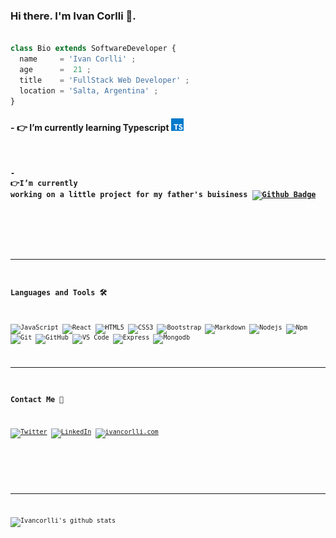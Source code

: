 ### Hi there.  I'm Ivan Corlli 👋.
<!--
**ivancorlli/ivancorlli** is a ✨ _special_ ✨ repository because its `README.md` (this file) appears on your GitHub profile.

Here are some ideas to get you started:

- 🔭 I’m currently working on ...
- 🌱 I’m currently learning ...
- 👯 I’m looking to collaborate on ...
- 🤔 I’m looking for help with ...
- 💬 Ask me about ...
- 📫 How to reach me: ...
- 😄 Pronouns: ...
- ⚡ Fun fact: ...
-->

```js

class Bio extends SoftwareDeveloper {
  name     = 'Ivan Corlli' ;
  age      =  21 ;
  title    = 'FullStack Web Developer' ;
  location = 'Salta, Argentina' ;
}

```
#### - 	:point_right: I’m currently learning Typescript <code><img height="20" src="https://raw.githubusercontent.com/github/explore/80688e429a7d4ef2fca1e82350fe8e3517d3494d/topics/typescript/typescript.png">
  
#### - 	:point_right:I’m currently working on a little project for my father's buisiness   [![Github Badge](https://img.shields.io/badge/-Repo-black?style=flat&logo=Github&logoColor=white&link=https://github.com/ivancorlli/Lubricentro)](https://github.com/ivancorlli/Lubrinoa/tree/dev) <code>
<br />

---
### Languages and Tools 🛠 

![JavaScript](https://img.shields.io/badge/-JavaScript-%23F7DF1C?style=flat-square&logo=javascript&logoColor=000000&labelColor=%23F7DF1C&color=%23FFCE5A)
![React](https://img.shields.io/badge/-React-61DAFB?style=flat-square&logo=react&logoColor=ffffff)
![HTML5](https://img.shields.io/badge/-HTML5-%23E44D27?style=flat-square&logo=html5&logoColor=ffffff)
![CSS3](https://img.shields.io/badge/-CSS3-%231572B6?style=flat-square&logo=css3)
![Bootstrap](https://img.shields.io/badge/-Bootstrap-563D7C?style=flat-square&logo=Bootstrap)
![Markdown](https://img.shields.io/badge/-Markdown-000000?style=flat-square&logo=markdown)
![Nodejs](https://img.shields.io/badge/-Nodejs-339933?style=flat-square&logo=Node.js&logoColor=ffffff)
![Npm](https://img.shields.io/badge/-npm-CB3837?style=flat-square&logo=npm)
![Git](https://img.shields.io/badge/-Git-%23F05032?style=flat-square&logo=git&logoColor=%23ffffff)
![GitHub](https://img.shields.io/badge/-GitHub-181717?style=flat-square&logo=github)
![VS Code](http://img.shields.io/badge/-VS%20Code-007ACC?style=flat-square&logo=visual-studio-code&logoColor=ffffff)
![Express](http://img.shields.io/badge/-Express-231572B6?style=flat-square&logo=express&logoColor=ffffff)
![Mongodb](http://img.shields.io/badge/-Mongodb-231572B6?style=flat-square&logo=mongodb&logoColor=ffffff)

---


### Contact Me 	:round_pushpin:

[![Twitter](https://img.shields.io/badge/-TWITTER-0077B5?style=for-the-badge&logo=twitter&logoColor=white)](https://twitter.com/ivancorlli)
[![LinkedIn](https://img.shields.io/badge/-LINKEDIN-0077B5?style=for-the-badge&logo=linkedin&logoColor=white)](https://www.linkedin.com/in/ivan-corlli-01037b216/)
[![ivancorlli.com](https://img.shields.io/badge/-IVANCORLLI.COM-000000?style=for-the-badge&logo=react&logoColor=white)](https://ivancorlli.netlify.app/)

<br/>

---

![Ivancorlli's github stats](https://github-readme-stats.vercel.app/api?username=ivancorlli&hide=["stars"]&show_icons=true&theme=synthwave) 
